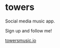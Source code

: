 # towers

Social media music app.

Sign up and follow me!

[towersmusic.io](https://towersmusic.io/dannyrangel)

